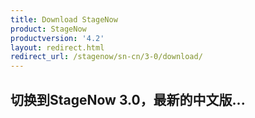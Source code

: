 ```yaml
---
title: Download StageNow
product: StageNow
productversion: '4.2'
layout: redirect.html
redirect_url: /stagenow/sn-cn/3-0/download/
---
```


## 切换到StageNow 3.0，最新的中文版...
